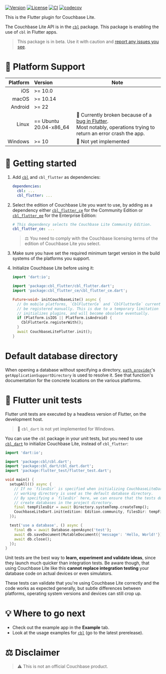 [![Version](https://badgen.net/pub/v/cbl_flutter)](https://pub.dev/packages/cbl_flutter)
[![License](https://badgen.net/pub/license/cbl_flutter)](https://github.com/cbl-dart/cbl-dart/blob/main/packages/cbl_flutter/LICENSE)
[![CI](https://github.com/cbl-dart/cbl-dart/actions/workflows/ci.yaml/badge.svg)](https://github.com/cbl-dart/cbl-dart/actions/workflows/ci.yaml)
[![codecov](https://codecov.io/gh/cbl-dart/cbl-dart/branch/main/graph/badge.svg?token=XNUVBY3Y39)](https://codecov.io/gh/cbl-dart/cbl-dart)

This is the Flutter plugin for Couchbase Lite.

The Couchbase Lite API is in the [`cbl`][cbl] package. This package is enabling
the use of `cbl` in Flutter apps.

> This package is in beta. Use it with caution and [report any issues you
> see][issues].

# 🎯 Platform Support

| Platform | Version                | Note                                                                                                                                                                     |
| -------: | :--------------------- | ------------------------------------------------------------------------------------------------------------------------------------------------------------------------ |
|      iOS | >= 10.0                |                                                                                                                                                                          |
|    macOS | >= 10.14               |                                                                                                                                                                          |
|  Android | >= 22                  |                                                                                                                                                                          |
|    Linux | == Ubuntu 20.04-x86_64 | 🐛 Currently broken because of a [bug in Flutter](https://github.com/flutter/flutter/issues/66575).<br>Most notably, operations trying to return an error crash the app. |
|  Windows | >= 10                  | 🚧 Not yet implemented                                                                                                                                                   |

# 🔌 Getting started

1. Add [`cbl`][cbl] and `cbl_flutter` as dependencies:

   ```yaml
   dependencies:
     cbl: ...
     cbl_flutter: ...
   ```

2. Select the edition of Couchbase Lite you want to use, by adding as a
   dependency either [`cbl_flutter_ce`](https://pub.dev/packages/cbl_flutter_ce)
   for the Community Edition or
   [`cbl_flutter_ee`](https://pub.dev/packages/cbl_flutter_ee) for the
   Enterprise Edition:

   ```yaml
   # This dependency selects the Couchbase Lite Community Edition.
   cbl_flutter_ce: ...
   ```

   > ⚖️ You need to comply with the Couchbase licensing terms of the edition of
   > Couchbase Lite you select.

3. Make sure you have set the required minimum target version in the build
   systems of the platforms you support.

4. Initialize Couchbase Lite before using it:

   ```dart
   import 'dart:io';

   import 'package:cbl_flutter/cbl_flutter.dart';
   import 'package:cbl_flutter_ce/cbl_flutter_ce.dart';

   Future<void> initCouchbaseLite() async {
     // On mobile platforms, `CblFlutterCe` and `CblFlutterEe` currently need to
     // be registered manually. This is due to a temporary limitation in how Flutter
     // initializes plugins, and will become obsolete eventually.
     if (Platform.isIOS || Platform.isAndroid) {
       CblFlutterCe.registerWith();
     }
     await CouchbaseLiteFlutter.init();
   }
   ```

# Default database directory

When opening a database without specifying a directory,
[`path_provider`][path_provider]'s `getApplicationSupportDirectory` is used to
resolve it. See that function's documentation for the concrete locations on the
various platforms.

# 🧪 Flutter unit tests

Flutter unit tests are executed by a headless version of Flutter, on the
development host.

> 🚧 `cbl_dart` is not yet implemented for Windows.

You can use the `cbl` package in your unit tests, but you need to use
[`cbl_dart`][cbl_dart] to initialize Couchbase Lite, instead of `cbl_flutter`:

```dart
import 'dart:io';

import 'package:cbl/cbl.dart';
import 'package:cbl_dart/cbl_dart.dart';
import 'package:flutter_test/flutter_test.dart';

void main() {
  setupAll(() async {
    // If no `filesDir` is specified when initializing CouchbaseLiteDart, the
    // working directory is used as the default database directory.
    // By specifying a `filesDir` here, we can ensure that the tests don't
    // create databases in the project directory.
    final tempFilesDir = await Directory.systemTemp.createTemp();
    CouchbaseLiteDart.init(edition: Edition.community, filesDir: tempFilesDir.path);
  });

  test('use a database', () async {
    final db = await Database.openAsync('test');
    await db.saveDocument(MutableDocument({'message': 'Hello, World!'}));
    await db.close();
  });
}
```

Unit tests are the best way to **learn, experiment and validate ideas**, since
they launch much quicker than integration tests. Be aware though, that using
Couchbase Lite like this **cannot replace integration testing** your database
code on actual devices or even simulators.

These tests can validate that you're using Couchbase Lite correctly and the code
works as expected generally, but subtle differences between platforms, operating
system versions and devices can still crop up.

# 💡 Where to go next

- Check out the example app in the **Example** tab.
- Look at the usage examples for [`cbl`][cbl] (go to the latest prerelease).

# ⚖️ Disclaimer

> ⚠️ This is not an official Couchbase product.

[path_provider]: https://pub.dev/packages/path_provider
[cbl]: https://pub.dev/packages/cbl
[cbl_dart]: https://pub.dev/packages/cbl_dart
[issues]: https://github.com/cbl-dart/cbl-dart/issues

